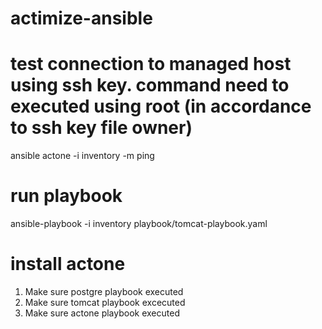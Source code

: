 # actimize-ansible

# test connection to managed host using ssh key. command need to executed using root (in accordance to ssh key file owner)
ansible actone -i inventory -m ping

# run playbook
ansible-playbook -i inventory playbook/tomcat-playbook.yaml

# install actone
1. Make sure postgre playbook executed
2. Make sure tomcat playbook excecuted
3. Make sure actone playbook executed